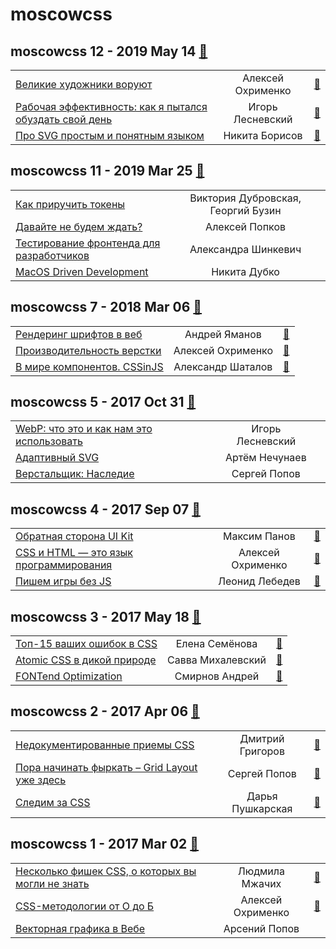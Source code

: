 # moscowcss

## moscowcss 12 - 2019 May 14 [:movie_camera:](https:&#x2F;&#x2F;www.youtube.com&#x2F;watch?v&#x3D;LHOJybXuMdc)
| | | |
| --- | :---: | --- |
| [Великие художники воруют](https://www.youtube.com/watch?v=LHOJybXuMdc)  | Алексей Охрименко | [:notebook:](https://vk.com/doc426295704_503700807)   |
| [Рабочая эффективность: как я пытался обуздать свой день](https://www.youtube.com/watch?v=LHOJybXuMdc)  | Игорь Лесневский | [:notebook:](https://vk.com/doc426295704_503700535)   |
| [Про SVG простым и понятным языком](https://www.youtube.com/watch?v=LHOJybXuMdc)  | Никита Борисов | [:notebook:](https://vk.com/doc426295704_503700593)   |
## moscowcss 11 - 2019 Mar 25 [:movie_camera:](https:&#x2F;&#x2F;www.youtube.com&#x2F;watch?v&#x3D;ijZTu7aVJtg)
| | | |
| --- | :---: | --- |
| [Как приручить токены](https://www.youtube.com/watch?v=ijZTu7aVJtg)  | Виктория Дубровская, Георгий Бузин |    |
| [Давайте не будем ждать?](https://www.youtube.com/watch?v=ijZTu7aVJtg)  | Алексей Попков |    |
| [Тестирование фронтенда для разработчиков​](https://www.youtube.com/watch?v=ijZTu7aVJtg)  | Александра Шинкевич |    |
| [MacOS Driven Development](https://www.youtube.com/watch?v=ijZTu7aVJtg)  | Никита Дубко |    |
## moscowcss 7 - 2018 Mar 06 [:movie_camera:](https:&#x2F;&#x2F;www.facebook.com&#x2F;afishamansarda&#x2F;videos&#x2F;1901332616557448&#x2F;)
| | | |
| --- | :---: | --- |
| [Рендеринг шрифтов в веб](https://www.facebook.com/afishamansarda/videos/1901332616557448/)  | Андрей Яманов | [:notebook:](https://vk.com/doc4174564_461141806)   |
| [Производительность верстки](https://www.facebook.com/afishamansarda/videos/1901332616557448/)  | Алексей Охрименко | [:notebook:](https://vk.com/doc4174564_461141785)   |
| [В мире компонентов. СSSinJS](https://www.facebook.com/afishamansarda/videos/1901332616557448/)  | Александр Шаталов | [:notebook:](https://vk.com/doc4174564_461141847)   |
## moscowcss 5 - 2017 Oct 31 [:movie_camera:](https:&#x2F;&#x2F;www.youtube.com&#x2F;playlist?list&#x3D;PLAf_MJ7SOshEYxwwIsATYP2HjX8GpSB61)
| | | |
| --- | :---: | --- |
| [WebP: что это и как нам это использовать](https://www.youtube.com/watch?v=R3FbcemvoEo)  | Игорь Лесневский |    |
| [Адаптивный SVG](https://www.youtube.com/watch?v=M3BKdrBgmYU)  | Артём Нечунаев |    |
| [Верстальщик: Наследие](https://www.youtube.com/watch?v=y7Aba5Nppio)  | Сергей Попов |    |
## moscowcss 4 - 2017 Sep 07 [:movie_camera:](https:&#x2F;&#x2F;www.youtube.com&#x2F;playlist?list&#x3D;PLAf_MJ7SOshFvLMjSNtcEyl0J9gL6Q7Yz)
| | | |
| --- | :---: | --- |
| [Обратная сторона UI Kit](https://www.youtube.com/watch?v=Z1v9IWKh7aU)  | Максим Панов | [:notebook:](http://css.moscow/4/ui-kit.pdf)   |
| [CSS и HTML — это язык программирования](https://www.youtube.com/watch?v=KmMWxnqVYYM)  | Алексей Охрименко | [:notebook:](http://css.moscow/4/css-html-programming.pdf)   |
| [Пишем игры без JS](https://www.youtube.com/watch?v=Lj68Ite2DOc)  | Леонид Лебедев | [:notebook:](https://leonidlebedev.github.io/presentations/2017-09-07_MoscowCSS/)   |
## moscowcss 3 - 2017 May 18 [:movie_camera:](https:&#x2F;&#x2F;www.youtube.com&#x2F;playlist?list&#x3D;PLAf_MJ7SOshF2_9ApXmZ-iGmfgfKQm7Vu)
| | | |
| --- | :---: | --- |
| [Топ-15 ваших ошибок в CSS](https://www.youtube.com/watch?v=Y63XbOM6Kzw)  | Елена Семёнова | [:notebook:](http://css.moscow/3/top-15-css-bugs.pdf)   |
| [Atomic CSS в дикой природе](https://www.youtube.com/watch?v=MyPU8bqvDzY)  | Савва Михалевский | [:notebook:](http://css.moscow/3/wild-atomic.pdf)   |
| [FONTend Optimization](https://www.youtube.com/watch?v=o39tg3BgABw)  | Смирнов Андрей | [:notebook:](http://css.moscow/3/fontend-optimization.pdf)   |
## moscowcss 2 - 2017 Apr 06 [:movie_camera:](https:&#x2F;&#x2F;www.youtube.com&#x2F;playlist?list&#x3D;PLAf_MJ7SOshHyefkXgmb8YBb6PoVbxyb6)
| | | |
| --- | :---: | --- |
| [Недокументированные приемы CSS](https://www.youtube.com/watch?v=fIAokeTWgGU)  | Дмитрий Григоров | [:notebook:](http://css.moscow/2/undocument-css.pdf)   |
| [Пора начинать фыркать – Grid Layout уже здесь](https://www.youtube.com/watch?v=GdG6Mv-HDLs)  | Сергей Попов | [:notebook:](http://css.moscow/2/grid-layout.pdf)   |
| [Следим за CSS](https://www.youtube.com/watch?v=67ZnhTpsH-Y)  | Дарья Пушкарская | [:notebook:](http://slides.com/d_pushkarskaya/css#/)   |
## moscowcss 1 - 2017 Mar 02 [:movie_camera:](https:&#x2F;&#x2F;www.youtube.com&#x2F;playlist?list&#x3D;PLAf_MJ7SOshFslJuBb-t1BpUjOAfNR7Qq)
| | | |
| --- | :---: | --- |
| [Несколько фишек CSS, о которых вы могли не знать](https://www.youtube.com/watch?v=1BS4V5r_HQQ)  | Людмила Мжачих | [:notebook:](http://css.moscow/1/css-secrets/cover.html)   |
| [CSS-методологии от О до Б](https://www.youtube.com/watch?v=1VM-vEItVeA)  | Алексей Охрименко | [:notebook:](http://css.moscow/1/css-methodology.pdf)   |
| [Векторная графика в Вебе](https://www.youtube.com/watch?v=RdwdaHiBxxY)  | Арсений Попов |    |
